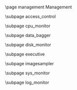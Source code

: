 \page management Management

\subpage access_control

\subpage cpu_monitor

\subpage data_bagger

\subpage disk_monitor

\subpage executive

\subpage imagesampler

\subpage sys_monitor

\subpage log_monitor
